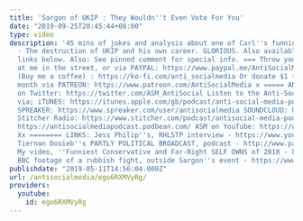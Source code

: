 ```yaml
---
title: 'Sargon of UKIP : They Wouldn''t Even Vote For You'
date: "2019-09-25T20:45:44+08:00"
type: video
description: '45 mins of jokes and analysis about one of Carl''s funniest self owns
  - The destruction of UKIP and his own career. GLORIOUS. Also available as a podcast,
  links below. Also: See pinned comment for special info. === Throw your spare change
  at me in the street, or via PAYPAL: https://www.paypal.me/AntiSocialMedia Ko-Fi
  (Buy me a coffee) : https://ko-fi.com/anti_socialmedia Or donate $1 (or more) per
  month via PATREON: https://www.patreon.com/AntiSocialMedia x ===== ANTI-SOCIAL MEDIA
  on Twitter: https://twitter.com/ASM_AntiSocial Listen to the Anti-Social Media Podcast
  via; iTUNES: https://itunes.apple.com/gb/podcast/anti-social-media-podcast/id1076431995?mt=2
  SPREAKER: https://www.spreaker.com/user/antisocialmedia SOUNDCLOUD: https://soundcloud.com/antisocial_media
  Stitcher Radio: https://www.stitcher.com/podcast/antisocial-media-podcast Podbean:
  https://antisocialmediapodcast.podbean.com/ ASM on YouTube: https://www.youtube.com/c/AntiSocialMedia
  Xx ======== LINKS: Jess Philip''s, RHLSTP interview - https://www.youtube.com/watch?v=ejB69NQ878o
  Tiernan Douieb''s PARTLY POLITICAL BROADCAST, podcast - http://www.partlypoliticalbroadcast.tiernandouieb.co.uk/
  My video, ''Funniest Conservative and Far-Right SELF OWNS of 2018 - https://www.youtube.com/watch?v=41US-yWyQjw&t=919s
  BBC footage of a rubbish fight, outside Sargon''s event - https://www.bbc.co.uk/news/uk-england-cornwall-48230438'
publishdate: "2019-05-11T14:56:04.000Z"
url: /antisocialmedia/ego6RXMVyRg/
providers:
  youtube:
    id: ego6RXMVyRg
---
```

